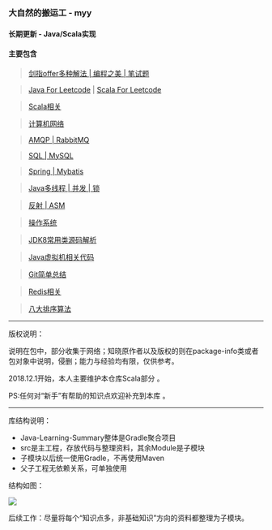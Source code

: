 ### 大自然的搬运工 - myy

#### 长期更新 - Java/Scala实现

#### 主要包含


>[剑指offer多种解法 | 编程之美 | 笔试题](https://github.com/jxnu-liguobin/Java-Learning-Summary/blob/master/src/cn/edu/jxnu/practice)

>[Java For Leetcode](https://github.com/jxnu-liguobin/Java-Learning-Summary/blob/master/src/cn/edu/jxnu/leetcode) |
    [Scala For Leetcode](https://github.com/jxnu-liguobin/Java-Learning-Summary/blob/master/src/cn/edu/jxnu/leetcode/scala) 

>[Scala相关](https://github.com/jxnu-liguobin/Java-Learning-Summary/tree/master/src/cn/edu/jxnu/scala/Scala.md)

>[计算机网络](https://github.com/jxnu-liguobin/Java-Learning-Summary/blob/master/src/cn/edu/jxnu/questions/network.md)
   
>[AMQP | RabbitMQ](https://github.com/jxnu-liguobin/Java-Learning-Summary/blob/master/src/cn/edu/jxnu/questions/MQ.md)
   
>[SQL | MySQL](https://github.com/jxnu-liguobin/Java-Learning-Summary/blob/master/src/cn/edu/jxnu/questions/MySQL.md)
   
>[Spring | Mybatis](https://github.com/jxnu-liguobin/Java-Learning-Summary/blob/master/src/cn/edu/jxnu/questions/SSM.md)
 
>[Java多线程 | 并发 | 锁](https://github.com/jxnu-liguobin/Java-Learning-Summary/blob/master/src/cn/edu/jxnu/questions/%E5%A4%9A%E7%BA%BF%E7%A8%8B.md)
   
>[反射 | ASM](https://github.com/jxnu-liguobin/Java-Learning-Summary/blob/master/src/cn/edu/jxnu/reflect/ASM.md)

>[操作系统](https://github.com/jxnu-liguobin/Java-Learning-Summary/blob/master/src/cn/edu/jxnu/questions/OS.md)
   
>[JDK8常用类源码解析](https://github.com/jxnu-liguobin/Java-Learning-Summary/blob/master/src/cn/edu/jxnu/sourcecode/sourcecode.md)

>[Java虚拟机相关代码](https://github.com/jxnu-liguobin/Java-Learning-Summary/blob/master/src/cn/edu/jxnu/questions/JVM.md)

>[Git简单总结](https://github.com/jxnu-liguobin/Java-Learning-Summary/blob/master/src/cn/edu/jxnu/questions/Git.md)

>[Redis相关](https://github.com/jxnu-liguobin/Java-Learning-Summary/blob/master/src/cn/edu/jxnu/questions/redis.md)
   
>[八大排序算法](https://github.com/jxnu-liguobin/Java-Learning-Summary/blob/master/src/cn/edu/jxnu/questions/Sort.md)
   
---

版权说明：
 
说明在包中，部分收集于网络；知晓原作者以及版权的则在package-info类或者包对象中说明，侵删；能力与经验均有限，仅供参考。

2018.12.1开始，本人主要维护本仓库Scala部分 。 

PS:任何对“新手”有帮助的知识点欢迎补充到本库 。

---

库结构说明：

* Java-Learning-Summary整体是Gradle聚合项目
* src是主工程，存放代码与整理资料，其余Module是子模块
* 子模块以后统一使用Gradle，不再使用Maven
* 父子工程无依赖关系，可单独使用

结构如图：

![](https://github.com/jxnu-liguobin/Java-Learning-Summary/tree/master/src/cn/edu/jxnu/practice/picture/projectStructure.jpeg)

后续工作：尽量将每个“知识点多，非基础知识”方向的资料都整理为子模块。


